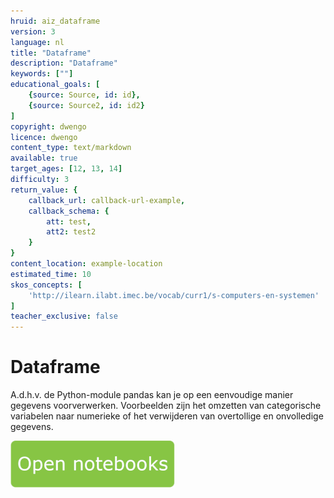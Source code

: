 ```yaml
---
hruid: aiz_dataframe
version: 3
language: nl
title: "Dataframe"
description: "Dataframe"
keywords: [""]
educational_goals: [
    {source: Source, id: id}, 
    {source: Source2, id: id2}
]
copyright: dwengo
licence: dwengo
content_type: text/markdown
available: true
target_ages: [12, 13, 14]
difficulty: 3
return_value: {
    callback_url: callback-url-example,
    callback_schema: {
        att: test,
        att2: test2
    }
}
content_location: example-location
estimated_time: 10
skos_concepts: [
    'http://ilearn.ilabt.imec.be/vocab/curr1/s-computers-en-systemen'
]
teacher_exclusive: false
---
```


# Dataframe
A.d.h.v. de Python-module pandas kan je op een eenvoudige manier gegevens voorverwerken. Voorbeelden zijn het omzetten van categorische variabelen naar numerieke of het verwijderen van overtollige en onvolledige gegevens.

[![](embed/Knop.png "Knop")](https://kiks.ilabt.imec.be/jupyterhub/?id=1018 "Notebooks Dataframe")
